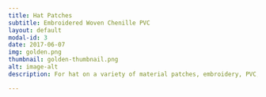 ```yaml
---
title: Hat Patches
subtitle: Embroidered Woven Chenille PVC
layout: default
modal-id: 3
date: 2017-06-07
img: golden.png
thumbnail: golden-thumbnail.png
alt: image-alt
description: For hat on a variety of material patches, embroidery, PVC, 3D and so on

---
```

